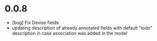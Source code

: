 # 0.0.8

* [bug] Fix Devise fields
* updating description of already annotated fields with default "todo" description
  in case association was added in the model
